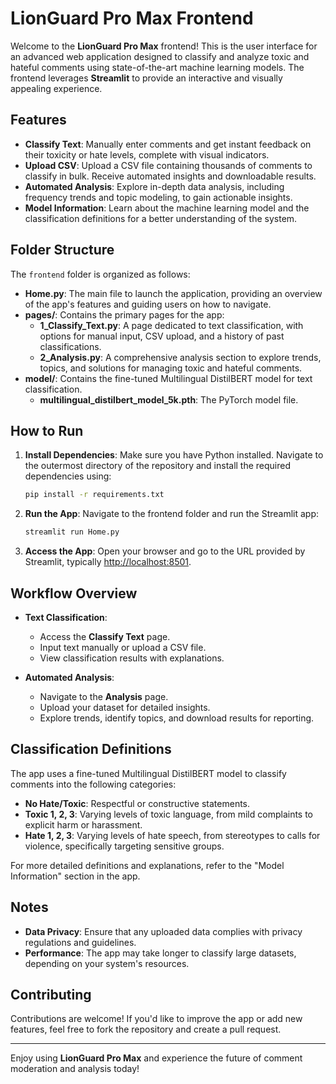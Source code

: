 # LionGuard Pro Max Frontend

Welcome to the **LionGuard Pro Max** frontend! This is the user interface for an advanced web application designed to classify and analyze toxic and hateful comments using state-of-the-art machine learning models. The frontend leverages **Streamlit** to provide an interactive and visually appealing experience.

## Features

- **Classify Text**: Manually enter comments and get instant feedback on their toxicity or hate levels, complete with visual indicators.
- **Upload CSV**: Upload a CSV file containing thousands of comments to classify in bulk. Receive automated insights and downloadable results.
- **Automated Analysis**: Explore in-depth data analysis, including frequency trends and topic modeling, to gain actionable insights.
- **Model Information**: Learn about the machine learning model and the classification definitions for a better understanding of the system.

## Folder Structure

The `frontend` folder is organized as follows:

- **Home.py**: The main file to launch the application, providing an overview of the app's features and guiding users on how to navigate.
- **pages/**: Contains the primary pages for the app:
  - **1_Classify_Text.py**: A page dedicated to text classification, with options for manual input, CSV upload, and a history of past classifications.
  - **2_Analysis.py**: A comprehensive analysis section to explore trends, topics, and solutions for managing toxic and hateful comments.
- **model/**: Contains the fine-tuned Multilingual DistilBERT model for text classification.
  - **multilingual_distilbert_model_5k.pth**: The PyTorch model file.

## How to Run

1. **Install Dependencies**:
   Make sure you have Python installed. Navigate to the outermost directory of the repository and install the required dependencies using:

   ```bash
   pip install -r requirements.txt
   ```

2. **Run the App**:
   Navigate to the frontend folder and run the Streamlit app:

   ```bash
   streamlit run Home.py
   ```

3. **Access the App**:
   Open your browser and go to the URL provided by Streamlit, typically <http://localhost:8501>.

## Workflow Overview

- **Text Classification**:

  - Access the **Classify Text** page.
  - Input text manually or upload a CSV file.
  - View classification results with explanations.

- **Automated Analysis**:

  - Navigate to the **Analysis** page.
  - Upload your dataset for detailed insights.
  - Explore trends, identify topics, and download results for reporting.

## Classification Definitions

The app uses a fine-tuned Multilingual DistilBERT model to classify comments into the following categories:

- **No Hate/Toxic**: Respectful or constructive statements.
- **Toxic 1, 2, 3**: Varying levels of toxic language, from mild complaints to explicit harm or harassment.
- **Hate 1, 2, 3**: Varying levels of hate speech, from stereotypes to calls for violence, specifically targeting sensitive groups.

For more detailed definitions and explanations, refer to the "Model Information" section in the app.

## Notes

- **Data Privacy**: Ensure that any uploaded data complies with privacy regulations and guidelines.
- **Performance**: The app may take longer to classify large datasets, depending on your system's resources.

## Contributing

Contributions are welcome! If you'd like to improve the app or add new features, feel free to fork the repository and create a pull request.

---

Enjoy using **LionGuard Pro Max** and experience the future of comment moderation and analysis today!
